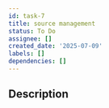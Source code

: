 ```yaml
---
id: task-7
title: source management
status: To Do
assignee: []
created_date: '2025-07-09'
labels: []
dependencies: []
---
```


## Description
